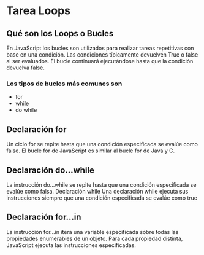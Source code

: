 # Tarea Loops

## Qué son los Loops o Bucles 

En JavaScript los bucles son utilizados para realizar tareas repetitivas con base en una condición. Las condiciones típicamente devuelven True  o false al ser evaluados. El bucle continuará ejecutándose hasta que la condición devuelva  false.


### Los tipos de bucles más comunes son 

- for
- while
- do while

## Declaración for
Un ciclo for se repite hasta que una condición especificada se evalúe como false. El bucle for de JavaScript es similar al bucle for de Java y C.

## Declaración do...while
La instrucción do...while se repite hasta que una condición especificada se evalúe como falsa.
Declaración while
Una declaración while ejecuta sus instrucciones siempre que una condición especificada se evalúe como true
 
## Declaración for...in
La instrucción for...in itera una variable especificada sobre todas las propiedades enumerables de un objeto. Para cada propiedad distinta, JavaScript ejecuta las instrucciones especificadas.
